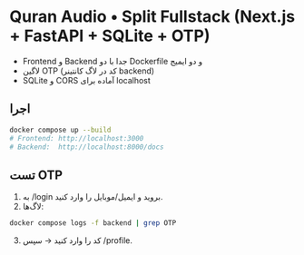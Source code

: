 # Quran Audio • Split Fullstack (Next.js + FastAPI + SQLite + OTP)

- Frontend و Backend جدا با دو Dockerfile و دو ایمیج
- لاگین OTP (کد در لاگ کانتینر backend)
- SQLite و CORS آماده برای localhost

## اجرا
```bash
docker compose up --build
# Frontend: http://localhost:3000
# Backend:  http://localhost:8000/docs
```

## تست OTP
1) به /login بروید و ایمیل/موبایل را وارد کنید.
2) لاگ‌ها:
```bash
docker compose logs -f backend | grep OTP
```
3) کد را وارد کنید → سپس /profile.
